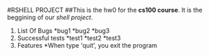 #RSHELL PROJECT
##This is the hw0 for the **cs100 course**.
It is the beggining of our *shell project*.

1. List Of Bugs
    *bug1
    *bug2
    *bug3
2. Successful tests
    *test1
    *test2
    *test3
3. Features
    *When type 'quit', you exit the program
